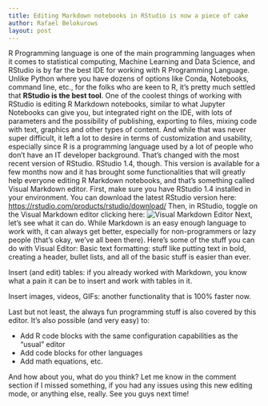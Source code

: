 ```yaml
---
title: Editing Markdown notebooks in RStudio is now a piece of cake
author: Rafael Belokurows
layout: post
---
```


R Programming language is one of the main programming languages when it comes to statistical computing, Machine Learning and Data Science, and RStudio is by far the best IDE for working with R Programming Language. Unlike Python where you have dozens of options like Conda, Notebooks, command line, etc., for the folks who are keen to R, it’s pretty much settled that **RStudio is the best tool**.
One of the coolest things of working with RStudio is editing R Markdown notebooks, similar to what Jupyter Notebooks can give you, but integrated right on the IDE, with lots of parameters and the possibility of publishing, exporting to files, mixing code with text, graphics and other types of content. And while that was never super difficult, it left a lot to desire in terms of customization and usability, especially since R is a programming language used by a lot of people who don’t have an IT developer background.
That’s changed with the most recent version of RStudio. RStudio 1.4, though. This version is available for a few months now and it has brought some functionalities that will greatly help everyone editing R Markdown notebooks, and that’s something called Visual Markdown editor.
First, make sure you have RStudio 1.4 installed in your environment. You can download the latest RStudio version here:
https://rstudio.com/products/rstudio/download/
Then, in RStudio, toggle on the Visual Markdown editor clicking here:
![Visual Markdown Editor](https://miro.medium.com/max/875/1*AGovNAZGFxY0Q6Sh-oBesw.png "Visual Markdown Editor")
Next, let’s see what it can do. While Markdown is an easy enough language to work with, it can always get better, especially for non-programmers or lazy people (that’s okay, we’ve all been there). Here’s some of the stuff you can do with Visual Editor:
Basic text formatting: stuff like putting text in bold, creating a header, bullet lists, and all of the basic stuff is easier than ever.


Insert (and edit) tables: if you already worked with Markdown, you know what a pain it can be to insert and work with tables in it.


Insert images, videos, GIFs: another functionality that is 100% faster now.


Last but not least, the always fun programming stuff is also covered by this editor. It’s also possible (and very easy) to:
- Add R code blocks with the same configuration capabilities as the “usual” editor
- Add code blocks for other languages
- Add math equations, etc.


And how about you, what do you think? Let me know in the comment section if I missed something, if you had any issues using this new editing mode, or anything else, really.
See you guys next time!
